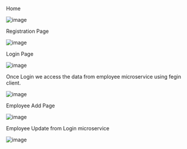 Home

![image](https://github.com/Pavankumar1328/Employee/assets/165940621/d220ea1d-575e-4bdf-97d1-6f9ac7c9ce15)

Registration Page

![image](https://github.com/Pavankumar1328/Employee/assets/165940621/b1a6203a-eb34-4587-879e-9e5ddb7f742d)

Login Page

![image](https://github.com/Pavankumar1328/Employee/assets/165940621/14799c1a-8a8a-407a-9251-4ac0b4fc9571)

Once Login we access the data from employee microservice using fegin client.

![image](https://github.com/Pavankumar1328/Employee/assets/165940621/27799ba2-8453-42c0-8215-1cc709294de1)

Employee Add Page

![image](https://github.com/Pavankumar1328/Employee/assets/165940621/78c75731-2c5b-45df-9081-f2e122ec2eab)

Employee Update from Login microservice

![image](https://github.com/Pavankumar1328/Employee/assets/165940621/648913f1-b161-4869-99f8-d556c1a5ddf7)









